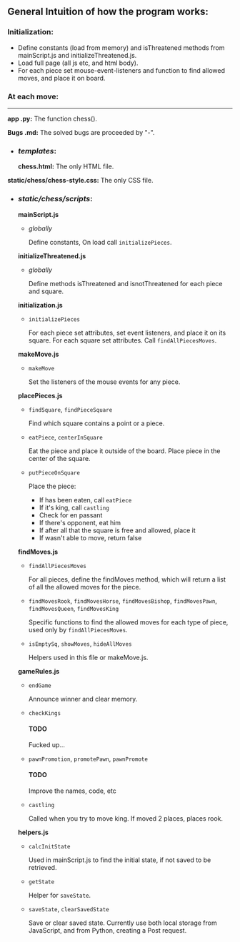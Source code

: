 
## General Intuition of how the program works:

### Initialization:
- Define constants (load from memory) and isThreatened methods from mainScript.js and initializeThreatened.js.
- Load full page (all js etc, and html body).
- For each piece set mouse-event-listeners and function to find allowed moves, and place it on board.


### At each move:


---

**app .py:**
The function chess().

**Bugs .md:**
The solved bugs are proceeded by "-".

- ### *templates*:
    **chess.html:**
    The only HTML file.

**static/chess/chess-style.css:**
The only CSS file.

- ### *static/chess/scripts*:
    **mainScript.js**
    - *globally*

        Define constants,
        On load call `initializePieces`.

    **initializeThreatened.js**
    - *globally*

        Define methods isThreatened and isnotThreatened for each piece and square.

    **initialization.js**
    - `initializePieces`
    
        For each piece set attributes, set event listeners, and place it on its square.
        For each square set attributes.
        Call `findAllPiecesMoves`.

    **makeMove.js**
    - `makeMove`

        Set the listeners of the mouse events for any piece.

    **placePieces.js**
    - `findSquare`, `findPieceSquare`

        Find which square contains a point or a piece.

    - `eatPiece`, `centerInSquare`

        Eat the piece and place it outside of the board.
        Place piece in the center of the square.

    - `putPieceOnSquare`

        Place the piece:
        - If has been eaten, call `eatPiece`
        - If it's king, call `castling`
        - Check for en passant
        - If there's opponent, eat him
        - If after all that the square is free and allowed, place it
        - If wasn't able to move, return false

    **findMoves.js**
    - `findAllPiecesMoves`

        For all pieces, define the findMoves method, which will return a list of all the allowed moves for the piece.

    - `findMovesRook`, `findMovesHorse`, `findMovesBishop`, `findMovesPawn`, `findMovesQueen`, `findMovesKing`

        Specific functions to find the allowed moves for each type of piece, used only by `findAllPiecesMoves`.

    - `isEmptySq`, `showMoves`, `hideAllMoves`

        Helpers used in this file or makeMove.js.

    **gameRules.js**
    - `endGame`

        Announce winner and clear memory.

    - `checkKings`

        #### TODO
        Fucked up...

    - `pawnPromotion`, `promotePawn`, `pawnPromote`

        #### TODO
        Improve the names, code, etc

    - `castling`

        Called when you try to move king.
        If moved 2 places, places rook.

    **helpers.js**
    - `calcInitState`

        Used in mainScript.js to find the initial state, if not saved to be retrieved.

    - `getState`

        Helper for `saveState`.

    - `saveState`, `clearSavedState`

        Save or clear saved state.
        Currently use both local storage from JavaScript, and from Python, creating a Post request.

